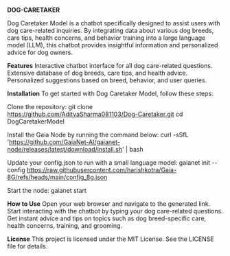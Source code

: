 **DOG-CARETAKER**

Dog Caretaker Model is a chatbot specifically designed to assist users with dog care-related inquiries. By integrating data about various dog breeds, care tips, health concerns, and behavior training into a large language model (LLM), this chatbot provides insightful information and personalized advice for dog owners.

**Features**
Interactive chatbot interface for all dog care-related questions.
Extensive database of dog breeds, care tips, and health advice.
Personalized suggestions based on breed, behavior, and user queries.

**Installation**
To get started with Dog Caretaker Model, follow these steps:

Clone the repository:
git clone https://github.com/AdityaSharma081103/Dog-Caretaker.git
cd DogCaretakerModel

Install the Gaia Node by running the command below:
curl -sSfL 'https://github.com/GaiaNet-AI/gaianet-node/releases/latest/download/install.sh' | bash

Update your config.json to run with a small language model:
gaianet init --config https://raw.githubusercontent.com/harishkotra/Gaia-8G/refs/heads/main/config_8g.json

Start the node:
gaianet start

**How to Use**
Open your web browser and navigate to the generated link.
Start interacting with the chatbot by typing your dog care-related questions.
Get instant advice and tips on topics such as dog breed-specific care, health concerns, training, and grooming.

**License**
This project is licensed under the MIT License. See the LICENSE file for details.
